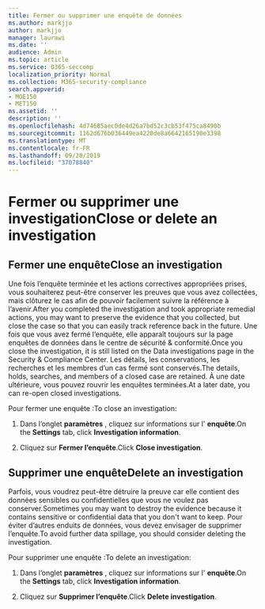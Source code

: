 ```yaml
---
title: Fermer ou supprimer une enquête de données
ms.author: markjjo
author: markjjo
manager: laurawi
ms.date: ''
audience: Admin
ms.topic: article
ms.service: O365-seccomp
localization_priority: Normal
ms.collection: M365-security-compliance
search.appverid:
- MOE150
- MET150
ms.assetid: ''
description: ''
ms.openlocfilehash: 4d74685aec0de4d26a7bd52c3cb53f475ca8490b
ms.sourcegitcommit: 1162d676b036449ea4220de8a6642165190e3398
ms.translationtype: MT
ms.contentlocale: fr-FR
ms.lasthandoff: 09/20/2019
ms.locfileid: "37078840"
---
```

# <a name="close-or-delete-an-investigation"></a><span data-ttu-id="d62e9-102">Fermer ou supprimer une investigation</span><span class="sxs-lookup"><span data-stu-id="d62e9-102">Close or delete an investigation</span></span>

## <a name="close-an-investigation"></a><span data-ttu-id="d62e9-103">Fermer une enquête</span><span class="sxs-lookup"><span data-stu-id="d62e9-103">Close an investigation</span></span>

 <span data-ttu-id="d62e9-104">Une fois l’enquête terminée et les actions correctives appropriées prises, vous souhaiterez peut-être conserver les preuves que vous avez collectées, mais clôturez le cas afin de pouvoir facilement suivre la référence à l’avenir.</span><span class="sxs-lookup"><span data-stu-id="d62e9-104">After you completed the investigation and took appropriate remedial actions, you may want to preserve the evidence that you collected, but close the case so that you can easily track reference back in the future.</span></span> <span data-ttu-id="d62e9-105">Une fois que vous avez fermé l’enquête, elle apparaît toujours sur la page enquêtes de données dans le centre de sécurité & conformité.</span><span class="sxs-lookup"><span data-stu-id="d62e9-105">Once you close the investigation, it is still listed on the Data investigations page in the Security & Compliance Center.</span></span> <span data-ttu-id="d62e9-106">Les détails, les conservations, les recherches et les membres d’un cas fermé sont conservés.</span><span class="sxs-lookup"><span data-stu-id="d62e9-106">The details, holds, searches, and members of a closed case are retained.</span></span> <span data-ttu-id="d62e9-107">À une date ultérieure, vous pouvez rouvrir les enquêtes terminées.</span><span class="sxs-lookup"><span data-stu-id="d62e9-107">At a later date, you can re-open closed investigations.</span></span>

<span data-ttu-id="d62e9-108">Pour fermer une enquête :</span><span class="sxs-lookup"><span data-stu-id="d62e9-108">To close an investigation:</span></span>

1. <span data-ttu-id="d62e9-109">Dans l’onglet **paramètres** , cliquez sur informations sur l' **enquête**.</span><span class="sxs-lookup"><span data-stu-id="d62e9-109">On the **Settings** tab, click **Investigation information**.</span></span>

2. <span data-ttu-id="d62e9-110">Cliquez sur **Fermer l’enquête**.</span><span class="sxs-lookup"><span data-stu-id="d62e9-110">Click  **Close investigation**.</span></span> 


## <a name="delete-an-investigation"></a><span data-ttu-id="d62e9-111">Supprimer une enquête</span><span class="sxs-lookup"><span data-stu-id="d62e9-111">Delete an investigation</span></span>

<span data-ttu-id="d62e9-112">Parfois, vous voudrez peut-être détruire la preuve car elle contient des données sensibles ou confidentielles que vous ne voulez pas conserver.</span><span class="sxs-lookup"><span data-stu-id="d62e9-112">Sometimes you may want to destroy the evidence because it contains sensitive or confidential data that you don't want to keep.</span></span> <span data-ttu-id="d62e9-113">Pour éviter d’autres enduits de données, vous devez envisager de supprimer l’enquête.</span><span class="sxs-lookup"><span data-stu-id="d62e9-113">To avoid further data spillage, you should consider deleting the investigation.</span></span>

<span data-ttu-id="d62e9-114">Pour supprimer une enquête :</span><span class="sxs-lookup"><span data-stu-id="d62e9-114">To delete an investigation:</span></span>

1. <span data-ttu-id="d62e9-115">Dans l’onglet **paramètres** , cliquez sur informations sur l' **enquête**.</span><span class="sxs-lookup"><span data-stu-id="d62e9-115">On the **Settings** tab, click **Investigation information**.</span></span>

2. <span data-ttu-id="d62e9-116">Cliquez sur **Supprimer l’enquête**.</span><span class="sxs-lookup"><span data-stu-id="d62e9-116">Click  **Delete investigation**.</span></span> 